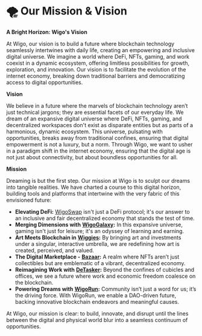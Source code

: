 # 🌪 Our Mission & Vision

**A Bright Horizon: Wigo's Vision**

At Wigo, our vision is to build a future where blockchain technology seamlessly intertwines with daily life, creating an empowering and inclusive digital universe. We imagine a world where DeFi, NFTs, gaming, and work coexist in a dynamic ecosystem, offering limitless possibilities for growth, exploration, and innovation. Our vision is to facilitate the evolution of the internet economy, breaking down traditional barriers and democratizing access to digital opportunities.

**Vision**&#x20;

We believe in a future where the marvels of blockchain technology aren’t just technical jargons; they are essential facets of our everyday life. We dream of an expansive digital universe where DeFi, NFTs, gaming, and decentralized workspaces don't exist as disparate entities but as parts of a harmonious, dynamic ecosystem. This universe, pulsating with opportunities, breaks away from traditional confines, ensuring that digital empowerment is not a luxury, but a norm. Through Wigo, we want to usher in a paradigm shift in the internet economy, ensuring that the digital age is not just about connectivity, but about boundless opportunities for all.

**Mission**&#x20;

Dreaming is but the first step. Our mission at Wigo is to sculpt our dreams into tangible realities. We have charted a course to this digital horizon, building tools and platforms that intertwine with the very fabric of this envisioned future:

* **Elevating DeFi:** [WigoSwap](../wigoswap-the-defi/overview/) isn't just a DeFi protocol; it's our answer to an inclusive and fair decentralized economy that stands the test of time.
* **Merging Dimensions with** [**WigoGalaxy**](../wigalaxy-the-metaverse/overview/)**:** In this expansive universe, gaming isn't just for leisure; it's an odyssey of learning and earning.
* **Art Meets Blockchain in** [**Wiggies**](../wimart-bazaar/the-wiggies.md)**:** By bringing art and investments under a singular, interactive umbrella, we are redefining how art is created, perceived, and valued.
* **The Digital Marketplace -** [**Bazaar**](../wimart-bazaar/overview.md)**:** A realm where NFTs aren’t just collectibles but are emblematic of a vibrant, decentralized economy.
* **Reimagining Work with** [**DeTasker**](../developments/wiwork.md)**:** Beyond the confines of cubicles and offices, we see a future where work and economic freedom coalesce on the blockchain.
* **Powering Dreams with** [**WigoRun**](../developments/wifund.md)**:** Community isn’t just a word for us; it’s the driving force. With WigoRun, we enable a DAO-driven future, backing innovative blockchain endeavors and meaningful causes.

At Wigo, our mission is clear: to build, innovate, and disrupt until the lines between the digital and physical world blur into a seamless continuum of opportunities.
